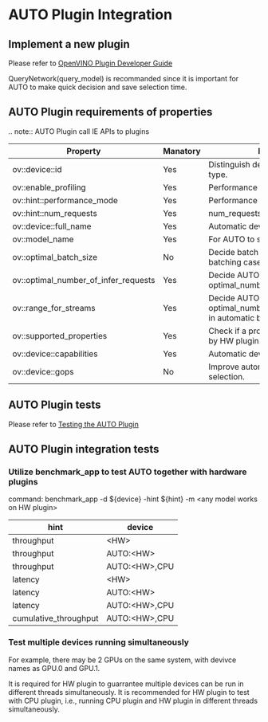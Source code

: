 # AUTO Plugin Integration

## Implement a new plugin
Please refer to [OpenVINO Plugin Developer Guide](https://docs.openvino.ai/latest/openvino_docs_ie_plugin_dg_overview.html)

QueryNetwork(query_model) is recommanded since it is important for AUTO to make quick decision and save selection time.

## AUTO Plugin requirements of properties

.. note:: AUTO Plugin call IE APIs to plugins

| Property                             |  Manatory | Purpose                                       |
| ------------------------------------ |  -------- | --------------------------------------------- |
| ov::device::id                       |  Yes      | Distinguish devices with same type.           |
| ov::enable_profiling                 |  Yes      | Performance profiling.                        |
| ov::hint::performance_mode           |  Yes      | Performance mode hint.                        |
| ov::hint::num_requests               |  Yes      | num_requests hint.                            |
| ov::device::full_name                |  Yes      | Automatic device selection.                   |
| ov::model_name                       |  Yes      | For AUTO to support this property.            |
| ov::optimal_batch_size               |  No       | Decide batch size in automatic batching case. |
| ov::optimal_number_of_infer_requests |  Yes      | Decide AUTO optimal_number_of_infer_requests. |
| ov::range_for_streams                |  Yes      | Decide AUTO optimal_number_of_infer_requests in automatic batching case. |
| ov::supported_properties             |  Yes      | Check if a property is supported by HW plugin.|
| ov::device::capabilities             |  Yes      | Automatic device selection.                   |
| ov::device::gops                     |  No       | Improve automatic device selection.           |

## AUTO Plugin tests
Please refer to [Testing the AUTO Plugin](./tests.md)

## AUTO Plugin integration tests

### Utilize benchmark_app to test AUTO together with hardware plugins

command: benchmark_app -d ${device} -hint ${hint} -m \<any model works on HW plugin>

| hint                  | device        |
| --------------------- | ------------- |
| throughput            | \<HW>          |
| throughput            | AUTO:\<HW>     |
| throughput            | AUTO:\<HW>,CPU |
| latency               | \<HW>          |
| latency               | AUTO:\<HW>     |
| latency               | AUTO:\<HW>,CPU |
| cumulative_throughput | AUTO:\<HW>,CPU |

### Test multiple devices running simultaneously
For example, there may be 2 GPUs on the same system, with devivce names as GPU.0 and GPU.1.

It is required for HW plugin to guarrantee multiple devices can be run in different threads simultaneously. It is recommended for HW plugin to test with CPU plugin, i.e., running CPU plugin and HW plugin in different threads simultaneously.